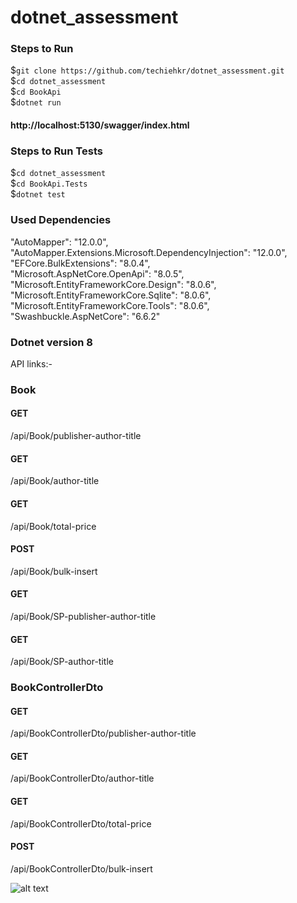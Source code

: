 # dotnet_assessment
### Steps to Run
$```git clone https://github.com/techiehkr/dotnet_assessment.git``` <br />
$```cd dotnet_assessment``` <br />
$```cd BookApi``` <br />
$```dotnet run``` <br />
#### http://localhost:5130/swagger/index.html <br />

### Steps to Run Tests <br />
$```cd dotnet_assessment``` <br />
$```cd BookApi.Tests``` <br />
$```dotnet test``` <br />

### Used Dependencies <br />
"AutoMapper": "12.0.0", <br />
"AutoMapper.Extensions.Microsoft.DependencyInjection": "12.0.0", <br />
"EFCore.BulkExtensions": "8.0.4", <br />
"Microsoft.AspNetCore.OpenApi": "8.0.5", <br />
"Microsoft.EntityFrameworkCore.Design": "8.0.6", <br />
"Microsoft.EntityFrameworkCore.Sqlite": "8.0.6", <br />
"Microsoft.EntityFrameworkCore.Tools": "8.0.6", <br />
"Swashbuckle.AspNetCore": "6.6.2" <br />

### Dotnet version 8 <br />

API links:- <br />
### Book
#### GET
/api/Book/publisher-author-title <br />
#### GET
/api/Book/author-title <br />
#### GET
/api/Book/total-price <br />
#### POST
/api/Book/bulk-insert <br />
#### GET
/api/Book/SP-publisher-author-title <br />
#### GET
/api/Book/SP-author-title <br />

### BookControllerDto
#### GET
/api/BookControllerDto/publisher-author-title
#### GET
/api/BookControllerDto/author-title
#### GET
/api/BookControllerDto/total-price
#### POST
/api/BookControllerDto/bulk-insert


![alt text](http://url/to/img.png)
